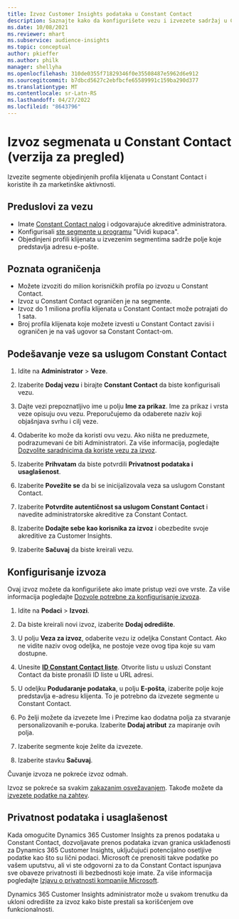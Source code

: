 ```yaml
---
title: Izvoz Customer Insights podataka u Constant Contact
description: Saznajte kako da konfigurišete vezu i izvezete sadržaj u Constant Contact.
ms.date: 10/08/2021
ms.reviewer: mhart
ms.subservice: audience-insights
ms.topic: conceptual
author: pkieffer
ms.author: philk
manager: shellyha
ms.openlocfilehash: 310de0355f71829346f0e35508487e5962d6e912
ms.sourcegitcommit: b7dbcd5627c2ebfbcfe65589991c159ba290d377
ms.translationtype: MT
ms.contentlocale: sr-Latn-RS
ms.lasthandoff: 04/27/2022
ms.locfileid: "8643796"
---
```

# <a name="export-segments-to-constant-contact-preview"></a>Izvoz segmenata u Constant Contact (verzija za pregled)

Izvezite segmente objedinjenih profila klijenata u Constant Contact i koristite ih za marketinške aktivnosti. 

## <a name="prerequisites-for-a-connection"></a>Preduslovi za vezu

-   Imate [Constant Contact nalog](https://www.constantcontact.com/account-home) i odgovarajuće akreditive administratora.
-   Konfigurisali [ste segmente u programu](segments.md) "Uvidi kupaca".
-   Objedinjeni profili klijenata u izvezenim segmentima sadrže polje koje predstavlja adresu e-pošte.

## <a name="known-limitations"></a>Poznata ograničenja

- Možete izvoziti do milion korisničkih profila po izvozu u Constant Contact.
- Izvoz u Constant Contact ograničen je na segmente.
- Izvoz do 1 miliona profila klijenata u Constant Contact može potrajati do 1 sata. 
- Broj profila klijenata koje možete izvesti u Constant Contact zavisi i ograničen je na vaš ugovor sa Constant Contact-om.

## <a name="set-up-connection-to-constant-contact"></a>Podešavanje veze sa uslugom Constant Contact

1. Idite na **Administrator** > **Veze**.

1. Izaberite **Dodaj vezu** i birajte **Constant Contact** da biste konfigurisali vezu.

1. Dajte vezi prepoznatljivo ime u polju **Ime za prikaz**. Ime za prikaz i vrsta veze opisuju ovu vezu. Preporučujemo da odaberete naziv koji objašnjava svrhu i cilj veze.

1. Odaberite ko može da koristi ovu vezu. Ako ništa ne preduzmete, podrazumevani će biti Administratori. Za više informacija, pogledajte [Dozvolite saradnicima da koriste vezu za izvoz](connections.md#allow-contributors-to-use-a-connection-for-exports).

1. Izaberite **Prihvatam** da biste potvrdili **Privatnost podataka i usaglašenost**.

1. Izaberite **Povežite se** da bi se inicijalizovala veza sa uslugom Constant Contact.

1. Izaberite **Potvrdite autentičnost sa uslugom Constant Contact** i navedite administratorske akreditive za Constant Contact. 

1. Izaberite **Dodajte sebe kao korisnika za izvoz** i obezbedite svoje akreditive za Customer Insights.

1. Izaberite **Sačuvaj** da biste kreirali vezu.

## <a name="configure-an-export"></a>Konfigurisanje izvoza

Ovaj izvoz možete da konfigurišete ako imate pristup vezi ove vrste. Za više informacija pogledajte [Dozvole potrebne za konfigurisanje izvoza](export-destinations.md#set-up-a-new-export).

1. Idite na **Podaci** > **Izvozi**.

1. Da biste kreirali novi izvoz, izaberite **Dodaj odredište**.

1. U polju **Veza za izvoz**, odaberite vezu iz odeljka Constant Contact. Ako ne vidite naziv ovog odeljka, ne postoje veze ovog tipa koje su vam dostupne.

1. Unesite [**ID Constant Contact liste**](https://app.constantcontact.com/pages/contacts/ui#lists). Otvorite listu u usluzi Constant Contact da biste pronašli ID liste u URL adresi.

1. U odeljku **Podudaranje podataka**, u polju **E-pošta**, izaberite polje koje predstavlja e-adresu klijenta. To je potrebno da izvezete segmente u Constant Contact.

1. Po želji možete da izvezete Ime i Prezime kao dodatna polja za stvaranje personalizovanih e-poruka. Izaberite **Dodaj atribut** za mapiranje ovih polja.

1. Izaberite segmente koje želite da izvezete.

1. Izaberite stavku **Sačuvaj**.

Čuvanje izvoza ne pokreće izvoz odmah.

Izvoz se pokreće sa svakim [zakazanim osvežavanjem](system.md#schedule-tab). Takođe možete da [izvezete podatke na zahtev](export-destinations.md#run-exports-on-demand). 


## <a name="data-privacy-and-compliance"></a>Privatnost podataka i usaglašenost

Kada omogućite Dynamics 365 Customer Insights za prenos podataka u Constant Contact, dozvoljavate prenos podataka izvan granica usklađenosti za Dynamics 365 Customer Insights, uključujući potencijalno osetljive podatke kao što su lični podaci. Microsoft će prenositi takve podatke po vašem uputstvu, ali vi ste odgovorni za to da Constant Contact ispunjava sve obaveze privatnosti ili bezbednosti koje imate. Za više informacija pogledajte [Izjavu o privatnosti kompanije Microsoft](https://go.microsoft.com/fwlink/?linkid=396732).

Dynamics 365 Customer Insights administrator može u svakom trenutku da ukloni odredište za izvoz kako biste prestali sa korišćenjem ove funkcionalnosti.
